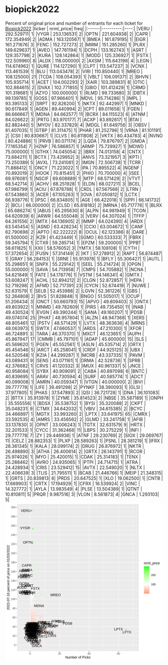 # biopick2022
Percent of original price and number of entrants for each ticket for [Biopick2022](https://twitter.com/hashtag/Biopick2022)
|ticker | nrml_price| freq|
|:------|----------:|----:|
|VERU   | 292.529711|    1|
|VYGR   | 253.136531|    2|
|OPTN   | 221.604938|    2|
|CAPR   | 172.354949|    2|
|ADMA   | 163.120567|    1|
|BMEA   | 161.879195|    1|
|EIGR   | 161.271676|    3|
|FENC   | 152.727273|    2|
|MIRM   | 151.285260|    1|
|PLRX   | 149.629637|    1|
|AVEO   | 147.761194|    1|
|DCPH   | 133.162743|    1|
|ASRT   | 129.357798|    2|
|KURA   | 128.142864|    1|
|MODD   | 125.336927|    1|
|FSTX   | 122.509960|    8|
|ALDX   | 118.000000|    2|
|AXSM   | 115.643198|    4|
|LEGN   | 114.674962|    1|
|QURE   | 114.127290|    1|
|CLPT   | 113.547237|    3|
|VCNX   | 113.461539|    1|
|BLU    | 113.043478|    2|
|VIRI   | 110.850440|    1|
|MREO   | 108.125000|   21|
|TCDA   | 108.054393|    1|
|VBLT   | 106.091371|    2|
|BHVN   | 105.935714|    1|
|ACET   | 104.002293|    2|
|XAIR   | 103.389831|    8|
|OTIC   | 102.884615|    2|
|DVAX   | 102.771855|    1|
|GBIO   | 101.412429|    1|
|CRMD   | 101.318681|    1|
|AZYO   | 100.000000|    1|
|RLMD   |  99.733680|    3|
|DBTX   |  99.139785|    1|
|GOSS   |  97.966401|    1|
|MDVL   |  95.714286|    1|
|IMPL   |  93.395133|    2|
|SRPT   |  92.826200|    1|
|NKTX   |  92.442997|    1|
|MNKD   |  90.617849|    1|
|AGEN   |  89.440994|    2|
|ICPT   |  89.011658|    1|
|FGEN   |  86.666667|    1|
|MDNA   |  84.662577|   11|
|BCRX   |  84.115523|    6|
|ATNM   |  84.026622|    3|
|PRTG   |  83.970177|    7|
|ACXP   |  83.892617|    1|
|BTAI   |  82.882440|    5|
|MYOV   |  82.337829|    4|
|MDGL   |  81.649756|    3|
|OBSV   |  81.407035|    1|
|GTBP   |  81.311475|    1|
|PHAR   |  81.252796|    1|
|VRNA   |  81.101191|    2|
|CSII   |  80.830667|    1|
|CLVS   |  80.811808|    2|
|VKTX   |  80.434783|    4|
|NVNO   |  80.424886|    1|
|PRVB   |  80.071174|    2|
|LQDA   |  79.876797|    2|
|GMDA   |  77.165354|    7|
|HZNP   |  76.586857|    1|
|ARMP   |  75.729927|    1|
|MDWD   |  75.000000|    1|
|GTHX   |  74.045054|    2|
|IBRX   |  74.013158|    4|
|CNTX   |  73.684211|    1|
|BCTX   |  73.429952|    3|
|ANVS   |  73.321957|    3|
|KPTI   |  73.250389|    5|
|AVXL   |  73.241061|    2|
|IMGN   |  72.506738|    1|
|TCRR   |  71.888412|    1|
|ONCY   |  71.223022|    1|
|IPA    |  70.895522|    4|
|NGENF  |  70.892019|    2|
|HOOK   |  70.815451|    2|
|PHIO   |  70.700000|    4|
|ISEE   |  69.976081|    1|
|NSCIF  |  69.608889|    1|
|MTP    |  68.571429|    2|
|VTVT   |  68.542714|    3|
|ACHV   |  68.251928|    1|
|ELDN   |  68.027211|    3|
|BCEL   |  67.986799|    1|
|ACIU   |  67.878788|    1|
|CRDL   |  67.567568|    2|
|LTRN   |  67.543860|    3|
|ACER   |  67.105263|    1|
|IOVA   |  67.050812|    1|
|LCTX   |  66.938776|    1|
|IPSC   |  66.834805|    1|
|AGE    |  66.422018|    1|
|SPPI   |  66.141732|    2|
|BCLI   |  66.000000|    2|
|CLSD   |  65.818182|    2|
|MRNA   |  65.717776|    1|
|BLRX   |  65.686274|    1|
|ABUS   |  65.295630|    8|
|ALPN   |  64.981949|    1|
|TCON   |  64.620939|    6|
|ARWR   |  64.555048|    3|
|VERV   |  64.307024|    1|
|TFFP   |  64.261556|    2|
|IMTX   |  64.136905|    2|
|IMMP   |  64.024390|    4|
|ARDX   |  63.545454|    5|
|ASND   |  63.428234|    1|
|CCXI   |  63.004672|    1|
|CANF   |  62.790698|    2|
|APTO   |  62.222222|    8|
|OCUL   |  62.123386|    8|
|DARE   |  61.500000|    2|
|KZR    |  61.423449|    1|
|SGMO   |  60.533333|    7|
|FBRX   |  59.345794|    1|
|CTXR   |  59.285714|    1|
|EPZM   |  59.200000|    1|
|PPBT   |  58.611825|    1|
|XXII   |  58.576052|    3|
|YMTX   |  58.108108|    1|
|CYTH   |  57.372654|    2|
|FUSN   |  57.314149|    2|
|IKT    |  57.278912|    2|
|RAPT   |  56.874487|    1|
|GRAY   |  56.284153|    1|
|SRNE   |  55.913978|    1|
|BFLY   |  55.306427|    1|
|AUTL   |  55.298651|    9|
|SNPX   |  55.229142|    1|
|SEEL   |  55.214724|    3|
|OPGN   |  55.000000|    1|
|SAVA   |  54.713958|    7|
|CMPS   |  54.705882|    1|
|NCNA   |  54.621849|    1|
|FATE   |  54.178776|    1|
|VSTM   |  54.146341|    4|
|GMTX   |  53.608247|    1|
|ACHL   |  52.894212|    2|
|CLGN   |  52.872857|    1|
|HEPA   |  52.719298|    2|
|AFMD   |  52.717391|   23|
|CYCN   |  52.674419|    7|
|NUWE   |  52.631579|    1|
|SELB   |  52.453988|    2|
|LGVN   |  52.361226|    1|
|GBS    |  52.264808|    2|
|BVS    |  51.828848|    1|
|BNGO   |  51.505017|    1|
|OCUP   |  51.206434|    3|
|ONCT   |  50.660793|   15|
|APVO   |  49.809403|    3|
|ONTX   |  49.803922|    1|
|MNMD   |  49.782609|    1|
|PIRS   |  49.735450|   11|
|INAB   |  49.430524|    1|
|EVGN   |  49.390244|    1|
|SANA   |  49.160207|    1|
|PDSB   |  49.074074|   25|
|PHAT   |  48.957804|    1|
|ALZN   |  48.947368|    1|
|XERS   |  48.805461|   12|
|PSTV   |  48.571429|    1|
|LVTX   |  48.363636|    4|
|MRNS   |  48.063973|    1|
|SWTX   |  47.660537|    1|
|ARDS   |  47.210300|    1|
|XFOR   |  46.724891|    3|
|TARA   |  46.370370|    1|
|MXCT   |  46.123651|    1|
|AUPH   |  45.867947|   17|
|CMMB   |  45.797101|    1|
|ADAP   |  45.600000|   15|
|SLS    |  45.569620|    1|
|PGEN   |  45.552561|    1|
|ASLN   |  45.535714|    2|
|ORTX   |  45.454546|    5|
|ARCT   |  45.258041|    1|
|CRDF   |  44.925125|    3|
|UBX    |  44.520548|    1|
|KZIA   |  44.299287|    1|
|MCRB   |  43.337335|    1|
|PAVM   |  43.089431|    9|
|SENS   |  43.071161|    1|
|DRMA   |  42.528736|    1|
|SPRB   |  42.376682|    1|
|CRVS   |  41.120332|    3|
|IMUX   |  40.961337|    5|
|JNCE   |  40.958084|    1|
|SYBX   |  40.909091|    2|
|CABA   |  40.897098|    6|
|BNTC   |  40.839695|    1|
|ARAV   |  40.730594|    4|
|SURF   |  40.585774|    1|
|ADCT   |  40.099008|    1|
|AMRN   |  40.059347|    1|
|VTGN   |  40.000000|    2|
|BIVI   |  39.777778|    1|
|LIFE   |  39.491298|    2|
|PYNKF  |  38.390093|    1|
|GLSI   |  37.977805|    1|
|PHAS   |  37.547893|    2|
|QSI    |  36.721728|    1|
|DNA    |  36.101083|    2|
|BTTX   |  35.913978|    1|
|ZYME   |  35.814523|    2|
|NBSE   |  35.587189|    1|
|ONPH   |  35.555556|    1|
|BDSX   |  35.538752|    1|
|BYSI   |  35.320088|    2|
|CKPT   |  35.048231|    9|
|CTMX   |  34.642032|    1|
|VBIV   |  34.615385|    2|
|BCYC   |  34.466897|    1|
|MGTX   |  33.993260|    2|
|LPTX   |  33.641975|   65|
|CMRX   |  33.592535|    4|
|AMRS   |  33.456562|    2|
|GLMD   |  33.241758|    1|
|AFIB   |  33.137830|    3|
|OPNT   |  33.006243|    1|
|TGTX   |  32.631579|    9|
|HRTX   |  32.201533|    1|
|CYCC   |  31.362468|   11|
|LBPS   |  30.275229|    1|
|INFI   |  29.777778|    7|
|ZY     |  29.446936|    1|
|ATNF   |  29.230769|    2|
|SIOX   |  29.069767|   11|
|CELZ   |  28.882353|    1|
|PLXP   |  28.589263|    1|
|PSNL   |  28.381219|    1|
|IFRX   |  28.361345|    1|
|KALA   |  28.099174|    2|
|DRUG   |  26.876972|    1|
|NKTR   |  26.498890|    3|
|ATHA   |  26.400614|    2|
|GRTX   |  26.143791|    1|
|RCOR   |  25.974026|    1|
|MYO    |  25.420015|    1|
|CDAK   |  25.314183|    1|
|TENX   |  25.288462|    1|
|AVRO   |  24.935065|    1|
|PTPI   |  24.714715|    1|
|ATRA   |  24.428934|    1|
|CRIS   |  23.529412|   15|
|AVTX   |  22.549020|    1|
|NLTX   |  22.406639|    3|
|TLIS   |  21.795511|    1|
|BCAB   |  21.446766|    1|
|MEIP   |  21.348315|    1|
|GRTS   |  20.839813|    8|
|PRDS   |  20.647525|    1|
|XLO    |  19.062500|    1|
|CNTB   |  17.669903|    1|
|CRTX   |  17.194929|    1|
|CFRX   |  16.539924|    2|
|VINC   |  14.327772|    1|
|AYLA   |  13.983549|    4|
|PLSE   |  13.504389|    1|
|QTNT   |  10.810811|    5|
|PRQR   |   9.987516|    3|
|VLON   |   8.561873|    4|
|GNCA   |   1.293103|    5|
![retvspicks](biopicks.png?raw=true)
